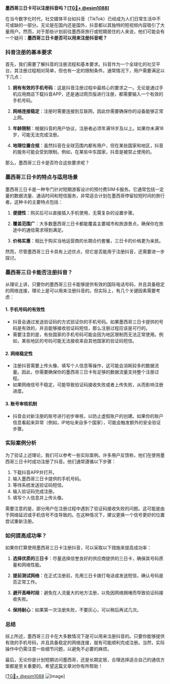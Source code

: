 **墨西哥三日卡可以注册抖音吗？[[TG💪+ @esim1088](https://t.me/s/esim1088)]**

在当今数字化时代，社交媒体平台如抖音（TikTok）已经成为人们日常生活中不可或缺的一部分。无论是在国内还是国外，抖音都以其独特的短视频内容吸引了大量用户。然而，对于那些计划前往墨西哥旅行或短期居住的人来说，他们可能会有一个疑问：**墨西哥三日卡是否可以用来注册抖音呢？**

### 抖音注册的基本要求

首先，我们需要了解抖音的注册流程和基本要求。抖音作为一个全球化的社交平台，其注册过程相对简单，但也有一定的限制条件。通常情况下，用户需要满足以下几点：

1. **拥有有效的手机号码**：这是抖音注册过程中最核心的要求之一。无论是通过手机应用商店下载抖音APP，还是通过网页版进行注册，都需要输入一个有效的手机号码。
   
2. **网络连接稳定**：注册时需要连接到互联网，因此你需要确保你的设备能够正常上网。

3. **年龄限制**：根据抖音的用户协议，注册者必须年满18岁及以上。如果你未满18岁，可能无法完成注册。

4. **地理位置合规**：虽然抖音在全球范围内都有用户，但在某些国家和地区，抖音的服务可能会受到限制。例如，在某些中东国家，抖音是被禁止使用的。

那么，墨西哥三日卡是否符合这些要求呢？

### 墨西哥三日卡的特点与适用场景

墨西哥三日卡是一种专门针对短期游客设计的预付费SIM卡服务。它通常包括一定量的数据流量、通话时间和短信服务，非常适合计划在墨西哥停留较短时间的旅行者。这种卡的主要特点包括：

1. **便捷性**：购买后可以直接插入手机使用，无需复杂的设置步骤。
   
2. **覆盖范围广**：大多数墨西哥三日卡都能覆盖主要城市和旅游景点，确保你在旅途中的通信需求得到满足。

3. **价格实惠**：相比于购买当地运营商的长期合约套餐，三日卡的价格更为亲民。

然而，尽管墨西哥三日卡具有上述优点，但它是否能用于注册抖音，还需要进一步探讨。

### 墨西哥三日卡能否注册抖音？

从理论上讲，只要你的墨西哥三日卡能够提供有效的国际电话号码，并且具备稳定的网络连接，理论上是可以用来注册抖音的。但实际上，有几个关键因素需要考虑：

#### 1. **手机号码的有效性**
   - 抖音会通过发送验证码的方式验证你的手机号码。如果墨西哥三日卡提供的号码是有效的，并且能够接收验证码短信，那么注册过程应该是可行的。
   - 需要注意的是，有些国家的手机号码可能会因为地区限制而无法正常使用。例如，某些地区的号码可能无法接收来自其他国家的验证码短信。

#### 2. **网络稳定性**
   - 注册抖音需要上传头像、填写个人信息等操作，这可能会消耗较多的数据流量。因此，你需要确保你的墨西哥三日卡有足够的数据流量支持整个注册过程。
   - 如果网络信号不稳定，可能导致验证码接收失败或者上传失败，从而影响注册进度。

#### 3. **账号审核机制**
   - 抖音会对新注册的账号进行初步审核，以防止虚假账户的创建。如果你的账户信息看起来异常（例如，IP地址来自多个国家），可能会触发额外的安全验证步骤。

### 实际案例分析

为了验证上述理论，我们可以参考一些实际案例。许多用户反馈称，他们在使用墨西哥三日卡时成功注册了抖音。他们通常遵循以下步骤：

1. 下载抖音APP并打开。
2. 输入墨西哥三日卡提供的手机号码。
3. 等待系统发送验证码短信。
4. 输入验证码完成注册。
5. 填写个人信息并上传头像。

需要注意的是，部分用户在注册过程中遇到了验证码接收失败的问题。这可能是由于网络延迟或手机信号不佳导致的。在这种情况下，建议更换一个信号更好的位置尝试重新注册。

### 如何提高成功率？

如果你打算使用墨西哥三日卡注册抖音，可以采取以下措施来提高成功率：

1. **选择优质的三日卡**：尽量选择信誉良好的供应商提供的三日卡，确保其号码质量和网络性能。
   
2. **提前测试网络**：在正式注册前，先用三日卡拨打电话或发送短信，确认号码是否正常工作。
   
3. **避开高峰时段**：避免在人流量大的地方注册，以免因网络拥堵而导致验证码接收失败。

4. **保持耐心**：如果第一次注册失败，不要灰心，可以稍后再试几次。

### 总结

综上所述，墨西哥三日卡在大多数情况下是可以用来注册抖音的。只要你能够提供有效的手机号码，并且具备稳定的网络连接，就有可能顺利完成注册。当然，实际操作中仍需注意一些细节问题，以避免不必要的麻烦。

最后，无论你是计划短期访问墨西哥，还是长期定居，合理选择适合自己的通信方案都是至关重要的。希望这篇文章对你有所帮助！

[[TG💪+ @esim1088](https://t.me/s/esim1088) ![Image](https://i.postimg.cc/4NQfJmqS/Snipaste-2025-05-13-00-14-12.png)]